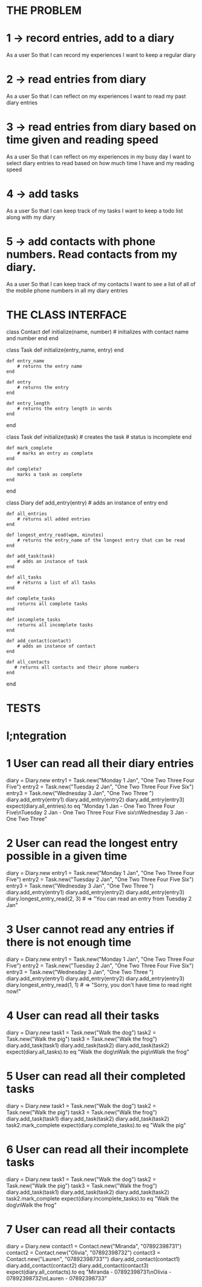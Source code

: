 # THE PROBLEM
# 1 -> record entries, add to a diary
As a user
So that I can record my experiences
I want to keep a regular diary

# 2 -> read entries from diary
As a user
So that I can reflect on my experiences
I want to read my past diary entries

# 3 -> read entries from diary based on time given and reading speed
As a user
So that I can reflect on my experiences in my busy day
I want to select diary entries to read based on how much time I have and my reading speed

# 4 -> add tasks 
As a user
So that I can keep track of my tasks
I want to keep a todo list along with my diary

# 5 -> add contacts with phone numbers. Read contacts from my diary.
As a user
So that I can keep track of my contacts
I want to see a list of all of the mobile phone numbers in all my diary entries

# THE CLASS INTERFACE

class Contact
    def initialize(name, number)
        # initializes with contact name and number
    end
end

class Task
    def initialize(entry_name, entry)
    end

    def entry_name
        # returns the entry name
    end

    def entry
        # returns the entry 
    end

    def entry_length
        # returns the entry length in words
    end
end

class Task
    def initialize(task)
        # creates the task
        # status is incomplete
    end

    def mark_complete
        # marks an entry as complete
    end

    def complete?
        marks a task as complete
    end
end

class Diary
    def add_entry(entry)
        # adds an instance of entry
    end

    def all_entries
        # returns all added entries
    end

    def longest_entry_read(wpm, minutes)
        # returns the entry_name of the longest entry that can be read
    end

    def add_task(task)
        # adds an instance of task
    end

    def all_tasks
        # returns a list of all tasks
    end

    def complete_tasks
        returns all complete tasks
    end

    def incomplete_tasks
        returns all incomplete tasks
    end

    def add_contact(contact)
        # adds an instance of contact
    end

    def all_contacts
       # returns all contacts and their phone numbers
    end

end

# TESTS

# I;ntegration

# 1 User can read all their diary entries
diary = Diary.new
entry1 = Task.new("Monday 1 Jan", "One Two Three Four Five")
entry2 = Task.new("Tuesday 2 Jan", "One Two Three Four Five Six")
entry3 = Task.new("Wednesday 3 Jan", "One Two Three ")
diary.add_entry(entry1)
diary.add_entry(entry2)
diary.add_entry(entry3)
expect(diary.all_entries).to eq "Monday 1 Jan - One Two Three Four Five\nTuesday 2 Jan - One Two Three Four Five six\nWednesday 3 Jan - One Two Three"

# 2 User can read the longest entry possible in a given time
diary = Diary.new
entry1 = Task.new("Monday 1 Jan", "One Two Three Four Five")
entry2 = Task.new("Tuesday 2 Jan", "One Two Three Four Five Six")
entry3 = Task.new("Wednesday 3 Jan", "One Two Three ")
diary.add_entry(entry1)
diary.add_entry(entry2)
diary.add_entry(entry3)
diary.longest_entry_read(2, 3) # => "You can read an entry from Tuesday 2 Jan"

# 3 User cannot read any entries if there is not enough time
diary = Diary.new
entry1 = Task.new("Monday 1 Jan", "One Two Three Four Five")
entry2 = Task.new("Tuesday 2 Jan", "One Two Three Four Five Six")
entry3 = Task.new("Wednesday 3 Jan", "One Two Three ")
diary.add_entry(entry1)
diary.add_entry(entry2)
diary.add_entry(entry3)
diary.longest_entry_read(1, 1) # => "Sorry, you don't have time to read right now!"

# 4 User can read all their tasks 
diary = Diary.new
task1 = Task.new("Walk the dog")
task2 = Task.new("Walk the pig")
task3 = Task.new("Walk the frog")
diary.add_task(task1)
diary.add_task(task2)
diary.add_task(task2)
expect(diary.all_tasks).to eq "Walk the dog\nWalk the pig\nWalk the frog"

# 5 User can read all their completed tasks 
diary = Diary.new
task1 = Task.new("Walk the dog")
task2 = Task.new("Walk the pig")
task3 = Task.new("Walk the frog")
diary.add_task(task1)
diary.add_task(task2)
diary.add_task(task2)
task2.mark_complete
expect(diary.complete_tasks).to eq "Walk the pig"

# 6 User can read all their incomplete tasks 
diary = Diary.new
task1 = Task.new("Walk the dog")
task2 = Task.new("Walk the pig")
task3 = Task.new("Walk the frog")
diary.add_task(task1)
diary.add_task(task2)
diary.add_task(task2)
task2.mark_complete
expect(diary.incomplete_tasks).to eq "Walk the dog\nWalk the frog"

# 7 User can read all their contacts
diary = Diary.new
contact1 = Contact.new("Miranda", "07892398731")
contact2 = Contact.new("Olivia", "07892398732")
contact3 = Contact.new("Lauren", "07892398733"")
diary.add_contact(contact1)
diary.add_contact(contact2)
diary.add_contact(contact3)
expect(diary.all_contacts).to eq "Miranda - 07892398731\nOlivia - 07892398732\nLauren - 07892398733"

